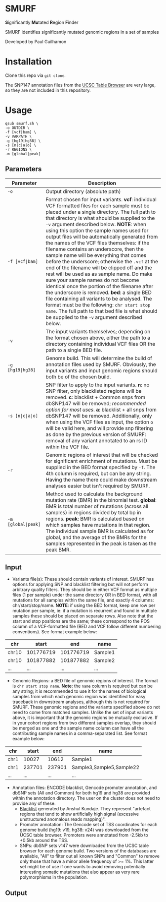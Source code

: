 # SMURF
**S**ignificantly **Mu**tated **R**egion **F**inder

SMURF identifies significantly mutated genomic regions in a set of samples

Developed by Paul Guilhamon

# Installation

Clone this repo via `git clone`.

The SNP147 annotation files from the [UCSC Table Browser](https://genome.ucsc.edu/cgi-bin/hgTables) are very large, so they are not included in this repository.

# Usage

```shell
qsub smurf.sh \
-o OUTDIR \
-f [vcf|bam] \
-v VARPATH \
-g [hg19|hg38] \
-s [n|c|a|o] \
-r REGIONS \
-m [global|peak]
```

## Parameters

| Parameter | Description |
|-----------|-------------|
| `-o` | Output directory (absolute path) |
| `-f [vcf\|bam]` | Format chosen for input variants. **vcf**: individual VCF formatted files for each sample must be placed under a single directory. The full path to that directory is what should be supplied to the `-v` argument described below. **NOTE**: when using this option the sample names used for output files will be automatically generated from the names of the VCF files themselves: if the filename contains an underscore, then the sample name will be everything that comes before the underscore; otherwise the `.vcf` at the end of the filename will be clipped off and the rest will be used as as sample name. Do make sure your sample names do not become identical once the portion of the filename after the underscore is removed. **bed**: a single BED file containing all variants to be analysed. The format must be the following: `chr start stop name`. The full path to that bed file is what should be supplied to the `-v` argument described below. |
| `-v` | The input variants themselves; depending on the format chosen above, either the path to a directory containing individual VCF files OR the path to a single BED file. |
| `-g [hg19\|hg38]` | Genome build. This will determine the build of annotation files used by SMURF. Obviously, the input variants and input genomic regions should both be of the chosen build. |
| `-s [n\|c\|a\|o]` | SNP filter to apply to the input variants. **n**: no SNP filter, only blacklisted regions will be removed. **c**: blacklist + Common snps from dbSNP147 will be removed; *recommended option for most uses*. **a**: blacklist + all snps from dbSNP147 will be removed. Additionally, only when using the VCF files as input, the option `o` will be valid here, and will provide snp filtering as done by the previous version of SMURF: removal of any variant annotated to an rs ID within the VCF file. |
| `-r` | Genomic regions of interest that will be checked for significant enrichment of mutations. Must be supplied in the BED format specified by `-f`. The 4th column is required, but can be any string. Having the name there could make downstream analyses easier but isn't required by SMURF. |
| `-m [global\|peak]` | Method used to calculate the background mutation rate (BMR) in the binomial test. **global**: BMR is total number of mutations (across all samples) in regions divided by total bp in regions. **peak**: BMR is calculated based on which samples have mutations in that region. The individual sample BMR is calculated as for global, and the average of the BMRs for the samples represented in the peak is taken as the peak BMR. |

## Input

* Variants file(s): These should contain variants of interest. SMURF has options for applying SNP and blacklist filtering but will not perform arbitrary quality filters. They should be in either VCF format as multiple files (1 per sample) under the same directory OR in BED format, with all mutations for all samples within the same file, and exactly 4 columns: chr/start/stop/name. **NOTE**: if using the BED format, keep one row per mutation per sample, ie: if a mutation is recurrent and found in multiple samples these should be placed on separate rows. Also note that the start and stop positions are the same; these correspond to the POS column of a VCF-formatted file (BED and VCF follow different numbering conventions). See format example below:

| chr | start | end | name |
|-----|-------|-----|------|
| chr10 | 101776719 | 101776719 | Sample1 |
| chr10 | 101877882 | 101877882 | Sample2 |
| ... | ... | ... | ... |

* Genomic Regions: a BED file of genomic regions of interest. The format is `chr start stop name`. **Note**: the `name` column is required but can be any string; it is recommended to use it for the names of biological samples from which each genomic region was identified for easy traceback in downstream analyses, although this is not required for SMURF. These genomic regions and the variants specified above do not need to come from matched samples. Unlike the set of input variants above, it is important that the genomic regions be mutually exclusive. If in your cohort regions from two different samples overlap, they should be merged as one and the sample name column can have all the contributing sample names in a comma-separated list. See format example below:

| chr | start | end | name |
|-----|-------|-----|------|
| chr1 | 10027 | 10612 | Sample1 |
| chr1 | 237701 | 237901 | Sample3,Sample5,Sample22 |
| ... | ... | ... | ... |

* Annotation files: ENCODE blacklist, Gencode promoter annotation, and dbSNP sets (All and Common) for both hg19 and hg38 are provided within the annotation directory. The user on the cluster does not need to provide any of these.
  * [Blacklist](https://sites.google.com/site/anshulkundaje/projects/blacklists) generated by Anshul Kundaje. They represent "artefact regions that tend to show artificially high signal (excessive unstructured anomalous reads mapping)".
  * Promoter annotation: The Gencode set of TSS coordinates for each genome build (hg19: v19, hg38: v24) was downloaded from the UCSC table browser. Promoters were annotated from -2.5kb to +0.5kb around the TSS.
  * SNPs: dbSNP sets v147 were downloaded from the UCSC table browser for each genome build. Two versions of the databases are available, "All" to filter out all known SNPs and "Common" to remove only those that have a minor allele frequency of >= 1%. This latter set might be of use if one wants to avoid removing potentially interesting somatic mutations that also appear as very rare polymorphisms in the population.

## Output
